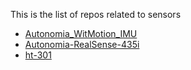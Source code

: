 This is the list of repos related to sensors

- [Autonomia_WitMotion_IMU](https://github.com/RoboRescueUMA/Autonomia_WitMotion_IMU)
- [Autonomia-RealSense-435i](https://github.com/RoboRescueUMA/Autonomia-RealSense-435i)
- [ht-301](https://github.com/RoboRescueUMA/ht-301)
